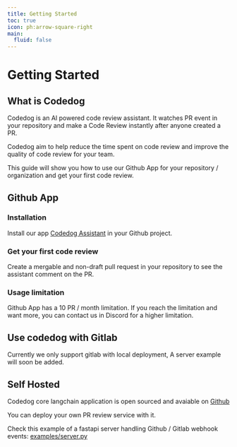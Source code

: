 ```yaml
---
title: Getting Started
toc: true
icon: ph:arrow-square-right
main:
  fluid: false
---
```


# Getting Started

## What is Codedog

Codedog is an AI powered code review assistant. It watches PR event in your repository and make a Code Review instantly after anyone created a PR.

Codedog aim to help reduce the time spent on code review and improve the quality of code review for your team.

This guide will show you how to use our Github App for your repository / organization and get your first code review.


## Github App

### Installation

Install our app [Codedog Assistant](https://github.com/apps/codedog-assistant) in your Github project.

### Get your first code review

Create a mergable and non-draft pull request in your repository to see the assistant comment on the PR.

### Usage limitation

Github App has a 10 PR / month limitation. If you reach the limitation and want more, you can contact us
in Discord for a higher limitation.

## Use codedog with Gitlab

Currently we only support gitlab with local deployment, A server example will soon be added.

## Self Hosted

Codedog core langchain application is open sourced and avaiable on [Github](https://github.com/codedog-ai/codedog)

You can deploy your own PR review service with it.

Check this example of a fastapi server handling Github / Gitlab webhook events: [examples/server.py](https://github.com/codedog-ai/codedog/blob/master/examples/server.py)
